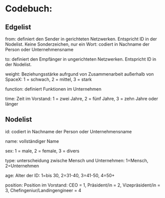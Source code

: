 <h1>Codebuch: </h1>


<h2>Edgelist</h2>

from: definiert den Sender in gerichteten Netzwerken. Entspricht ID in der Nodelist. Keine Sonderzeichen, nur ein Wort: codiert in Nachname der Person oder Unternehmensname 

to: definiert den Empfänger in ungerichteten Netzwerken. Entspricht ID in der Nodelist. 

weight: Beziehungsstärke aufrgund von Zusammenarbeit außerhalb von SpaceX: 1 = schwach, 2 = mittel, 3 = stark 

function: definiert Funktionen im Unternehmen

time: Zeit im Vorstand: 1 = zwei Jahre, 2 = fünf Jahre, 3 = zehn Jahre oder länger

<h2>Nodelist</h2>

id: codiert in Nachname der Person oder Unternehmensname

name: vollständiger Name

sex: 1 = male, 2 = female, 3 = divers

type: unterscheidung zwische  Mensch und Unternehmen: 1=Mensch, 2=Unternehmen

age: Alter der ID: 1=bis 30, 2=31-40, 3=41-50, 4=50+

position: Position im Vorstand: CEO = 1, Präsident/in = 2, Vizepräsident/in = 3, Chefingeniur/Landingengineer = 4
